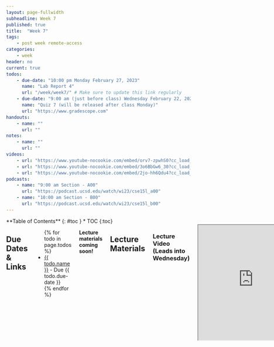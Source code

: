 ```yaml
---
layout: page-fullwidth
subheadline: Week 7
published: true
title:  "Week 7"
tags:
    - post week remote-access
categories:
    - week
header: no
current: true
todos:
    - due-date: "10:00 pm Monday February 27, 2023"
      name: "Lab Report 4"
      url: "/week/week7/" # Make sure to update this link regularly
    - due-date: "9:00 am (just before class) Wednesday February 22, 2023"
      name: "Quiz 7 (will be released after class Monday)"
      url: "https://www.gradescope.com"
handouts:
    - name: ""
      url: ""
notes:
    - name: ""
      url: ""
videos:
    - url: "https://www.youtube-nocookie.com/embed/orv7-zpwhS0?cc_load_policy=1"
    - url: "https://www.youtube-nocookie.com/embed/3o6BbGw6_30?cc_load_policy=1"
    - url: "https://www.youtube-nocookie.com/embed/2jo-hh6Qdu4?cc_load_policy=1"
podcasts:
    - name: "9:00 am Section - A00"
      url: "https://podcast.ucsd.edu/watch/wi23/cse15l_a00"
    - name: "10:00 am Section - B00"
      url: "https://podcast.ucsd.edu/watch/wi23/cse15l_b00"
---
```


<div class="row">
<div class="medium-4 medium-push-8 columns" markdown="1">
<div class="panel radius fixed-toc"  data-options="sticky_on:large" markdown="1">
**Table of Contents**
{: #toc }
*  TOC
{:toc}
</div>
</div><!-- /.medium-4.columns -->

<div class="medium-8 medium-pull-4 columns" markdown="1">

## Due Dates & Links

<ul>
{% for todo in page.todos %}
<li><a href="{{ todo.url }}">{{ todo.name }}</a> - Due {{ todo.due-date }}</li>
{% endfor %}
</ul>

**Lecture materials coming soon!**

## Lecture Materials
<!-- <ul>
{% for handout in page.handouts %}
<li><a href="{{handout.url}}">{{handout.name}}</a></li>
{% endfor %}
</ul> -->

### Lecture Video (Leads into Wednesday)
<iframe src="https://drive.google.com/file/d/1Dlxi5vlfHKRu5v3Vwr7OMbZuINohMn1q/preview" width="560" height="315" allow="accelerometer; autoplay; clipboard-write; encrypted-media; gyroscope; picture-in-picture; web-share" allowfullscreen></iframe>

### Video Shorts

{% for video in page.videos %}
<iframe width="560" height="315" src="{{video.url}}" title="YouTube video player" frameborder="0" allow="accelerometer; autoplay; clipboard-write; encrypted-media; gyroscope; picture-in-picture; web-share" allowfullscreen></iframe> 
{% endfor %}

<!-- ### In-class notes
{% for note in page.notes %}
<a href="{{ note.url }}">{{ note.name }}</a>
<iframe src="{{ note.url }}/preview" width="640" height="480" allow="autoplay"></iframe>
{% endfor %} -->

### Links to Podcast
**Note:** Links will require you to log in as a UCSD student
<ul>
{% for link in page.podcasts %} 
<li><a href="{{link.url}}">{{link.name}}</a></li>
{% endfor %}
</ul>

## Lab Tasks 

---

# CLDQ – CSE Labs "Done Quick"

## Introduction
---
There are many things we can do to speed up working with the command line, making it more efficient and easy to use. In this lab, you’re going to learn how to customize your settings to make your life as easy as possible. Then, you will compete in small teams against your peers to see who can accomplish the given command line tasks most efficiently - and maybe pick up some winners’ tricks along the way.

## Challenge Tasks
---
These are the tasks you will be timing yourself on. As setup, Make a fork of <insert repo here> on your Github account, so it starts as an exact copy of our repository. Before timing yourself again, make sure to delete and re-fork the repository so you’re starting from a clean state.

1. Log into ieng6
2. Fork and then clone the repository from your Github account
3. Run the tests, demonstrating that they fail
4. Edit the code file to fix the failing test
5. Run the tests, demonstrating that they now succeed
6. Commit and push the resulting change to your Github account

## xBaseline
---
Before you potentially race against others, you are going to see how much you can improve your own time. So, before you make any changes, take a baseline measurement of performing the tasks above by timing yourself (on your phone, or in a browser). 

**Write down in notes:** What was your baseline time? Did your lab partner have a faster baseline than you? If so, do they have any tips to help you get started on boosting your efficiency?

## Speed Up
---
Now, you will explore various ways that you can speed up your work. Try all the steps below, and find out what works best (and what doesn’t work) for you!

### Generating SSH Keys for ieng6
---
- In your local terminal, run `ssh-keygen`
- Keep entering `<Enter>` until you see your key's randomart image.
  - Note the path where the public key is saved (underlined below). 
  - ![Image](../../images/ssh_keygen.png)
- Now, log into your remote course specific account
- Type `mkdir .ssh` to the terminal
- Logout of your remote account
- Now, we want to copy the public SSH key you created onto your remote account, specifically inside the `.ssh` directory you just created.
- Scroll up a bit to where you were creating the SSH key, find the line where it says: `Your public key has been saved in: <path to your public SSH key>`, copy the path.
- Next, type `scp <path to your public SSH key> cs15lwi23__@ieng6.ucsd.edu:~/.ssh/authorized_keys`
  - Enter password when prompted
- Try log onto your remote account again, you shouldn’t be prompted for a password anymore

### Generating SSH Keys for GitHub
---
You can access and write data in repositories on GitHub.com using SSH. When you connect via SSH, you authenticate using a private key file on your local machine, which in our case will be the ieng6 machine. 

Create a private SSH key file in ieng6:
- Login to ieng6 using your account credentials
- Run the command: `$ ssh-keygen`
- When asked to save the key, press ‘Enter’ to save to - the default location.
- When prompted for a paraphrase, press ‘Enter’ to save - without a password.

Adding a new SSH key to your account:
- Copy the SSH public key generated above to your clipboard using cat like below:
  - `$ cat <path of your ssh key .pub file>`
- Open your github account on the browser.
- In the upper right corner, click on your profile photo, then click **Settings**.
- In the “Access” section of the sidebar, click **SSH and GPG keys**.
- Click **New SSH key** or **Add SSH key** under the “SSH keys” section.
- Add a “Title” to your key (ex: <Your Name>’s ieng6 machine).
- Select the “Key Type” to be an Authentication Key
- Copy your public key from the output of the cat command and paste it into the “Key” field
- Click **Add SSH key**.
- If prompted, confirm access to your account on Github.

Go back to the ieng6 terminal and:	
- Run the following command to add Github.com as a recognized host: 
  - `$ ssh-keyscan -t rsa github.com >> ~/.ssh/known_hosts`
- Check your connection by running the following command: 
  - `$ ssh -T git@github.com`

Now we have an SSH key which can be used to authenticate to GitHub! Clone the repository for this lab ***using the command line*** with the following command: 
  - `$ git clone git@github.com:ucsd-cse15l-w23/lab7.git `
    - You might notice the URL we used to clone looks different from the ones we've used so far! This is because since we have set up an SSH key, we need to use the URL specified for SSH rather than HTTPS! (Make sure the SSH tab is checked as seen below.)
    - ![Image](../../images/clone_with_ssh.png)

If the SSH key setup was completed correctly, the repository should now clone successfully!

### Git Configuration
---
### Auto Completion

1. Using Bash History (up/down arrows)
    - You can use the “up” and “down” arrows to go through the history of commands you have executed, it makes executing the same command much easier!

2. Using Tab
    - You can use the Tab key to speed up typing commands in the command line in the following ways:
      - Start typing the first few letters of a command (or part of a command, like a file name). Pressing tab once will autofill the rest of the line up to the point where there are multiple potential possibilities. If you press tab a second time, it will show you all of the possibilities for what it could autocomplete to. 

3. Keyboard Shortcuts
    - More details at: https://www.redhat.com/sysadmin/shortcuts-command-line-navigation
    - Have you had a time where you mistyped one of the commands and had to backspace all the way back to fix the problem? There’s a better way!
      - Ctrl-U deletes everything from the current cursor position to the beginning of the line
      - Ctrl-K deletes everything from the current cursor position to the end of the line
      - Ctrl-A goes back to the beginning of the line
      - Ctrl-E goes to the end of the line
      - Ctrl-W deletes the last word
      - Alt-Left/Alt-Right (Windows) or Option-Left/Option-Right (Mac) to move by word
      - Click the “left” or “right” arrow to go to the left/right end of any selection!

4. Quick Copy/Paste
    - Use these keyboard shortcuts to highlight text quicker:
      - Double click – selects an entire word
      - Triple click - selects an entire paragraph
      - `Alt+Shift-Left/Alt+Shift-Right` (Windows) or `Option+Shift-Left/Option+Shift-Right` (Mac) -  select multiple words

    - On Mac: 
      - `Ctrl-C` to copy
      - `Ctrl-V` to paste

    - On Windows: 
      - `Ctrl-C` to copy
      - `Ctrl-V` to paste
      - Right click to paste in Windows terminal

## New PR!
--- 
Now that you’re all set with your preferences, time yourself again doing the same tasks.

**Write down in notes:** How much were you able to improve from your baseline?

## The Tournament
---
Now, it’s time to race your peers in small groups! By the end of lab, only one lab group will come out on top.

![Image](../../images/tournament_hierarchy.jpg)

### Find Your Group's Champion
---
*Within* your group, anyone who wants to be a contestant in the CLDQ championship should have an initial race.

Have someone start a timer and say “go” (make sure you have a fresh fork, etc, before starting!)

Whoever goes fastest in your group will be the representative of your group in the Aisle stage.

There are 20 total minutes for this stage. After you select the representative, the *whole group* should work together to think of ways to speed up their process. All members should help the representative to prepare for the competition. Look at their preferences, and make any suggestions that you think could speed them up even more (make sure to have them try, first). 

**Write down in notes:** Who was the representative of your team to compete in the first round? Did you make any last minute changes to their settings before the race?

### Aisle Round
---
Your tutor will give you the signal to start the clock! Race against the lab group next to you, or if your group has a bye, go watch another race and see if you can pick up anything your team could use in the next round.

Then, after you have the winner, the *whole aisle* should work together to suggest improvements for the final round

### Final Race
---
Once again, you have **10 minutes** to make your choice for your representative to compete in the final race, and make any final adjustments to your strategy.

Then, wait for the tutor to start the clock!

### Reflect
---
What’s something you learned from one of the contestants outside of your group?
